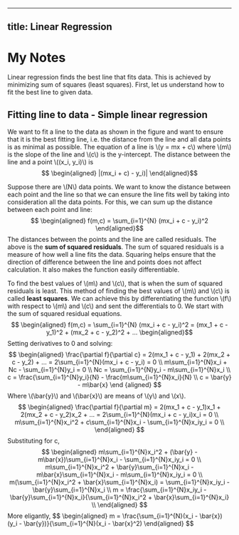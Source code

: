 <script type="text/javascript" async
  src="https://cdn.jsdelivr.net/npm/mathjax@3/es5/tex-mml-chtml.js">
</script>
---
title: Linear Regression
---
# My Notes

Linear regression finds the best line that fits data. This is achieved by minimizing sum of squares (least squares).
First, let us understand how to fit the best line to given data.
## Fitting line to data - Simple linear regression
We want to fit a line to the data as shown in the figure and want to ensure that it is the best fitting line, i.e. the distance from the line and all data points is as minimal as possible.
The equation of a line is \\(y = mx + c\\) where \\(m\\) is the slope of the line and \\(c\\) is the y-intercept.
The distance between the line and a point \\((x_i, y_i)\\) is
$$ \begin{aligned} |(mx_i + c) - y_i)| \end{aligned}$$

Suppose there are \\(N\\) data points. We want to know the distance between each point and the line so that we can ensure the line fits well by taking into consideration all the data points. For this, we can sum up the distance between each point and line:
$$ \begin{aligned} f(m,c) = \sum_{i=1}^{N} (mx_i + c - y_i)^2 \end{aligned}$$
The distances between the points and the line are called residuals. The above is the **sum of squared residuals**. The sum of squared residuals is a measure of how well a line fits the data. Squaring helps ensure that the direction of difference between the line and points does not affect calculation. It also makes the function easily differentiable.

To find the best values of \\(m\\) and \\(c\\), that is when the sum of squared residuals is least. This method of finding the best values of \\(m\\) and \\(c\\) is called **least squares**. We can achieve this by differentiating the function \\(f\\) with respect to \\(m\\) and \\(c\\) and sent the differentials to 0. We start with the sum of squared residual equations.
$$ \begin{aligned} f(m,c) = \sum_{i=1}^{N} (mx_i + c - y_i)^2 = (mx_1 + c - y_1)^2 + (mx_2 + c - y_2)^2 + ... \begin{aligned}$$
Setting derivatives to 0 and solving:
$$ \begin{aligned} 
\frac{\partial f}{\partial c} = 2(mx_1 + c - y_1) + 2(mx_2 + c - y_2) + ... = 2\sum_{i=1}^{N}(mx_i + c - y_i) = 0 \\
m\sum_{i=1}^{N}x_i + Nc - \sum_{i=1}^{N}y_i = 0 \\
Nc = \sum_{i=1}^{N}y_i - m\sum_{i=1}^{N}x_i \\
c = \frac{\sum_{i=1}^{N}y_i}{N} - \frac{m\sum_{i=1}^{N}x_i}{N} \\
c = \bar{y} - m\bar{x} 
\end {aligned}
$$
Where \\(\bar{y}\\) and \\(\bar{x}\\) are means of \\(y\\) and \\(x\\).
$$
\begin{aligned}
\frac{\partial f}{\partial m} = 2(mx_1 + c - y_1)x_1 + 2(mx_2 + c - y_2)x_2 + ... = 2\sum_{i=1}^{N}(mx_i + c - y_i)x_i = 0 \\
m\sum_{i=1}^{N}x_i^2 + c\sum_{i=1}^{N}x_i - \sum_{i=1}^{N}x_iy_i = 0 \\
\end{aligned}
$$
Substituting for c,
$$
\begin{aligned}
m\sum_{i=1}^{N}x_i^2 + (\bar{y} - m\bar{x})\sum_{i=1}^{N}x_i - \sum_{i=1}^{N}x_iy_i = 0 \\
m\sum_{i=1}^{N}x_i^2 + \bar{y}\sum_{i=1}^{N}x_i - m\bar{x}\sum_{i=1}^{N}x_i - m\sum_{i=1}^{N}x_iy_i = 0 \\
m(\sum_{i=1}^{N}x_i^2 + \bar{x}\sum_{i=1}^{N}x_i) = \sum_{i=1}^{N}x_iy_i - \bar{y}\sum_{i=1}^{N}x_i \\
m = \frac{\sum_{i=1}^{N}x_iy_i - \bar{y}\sum_{i=1}^{N}x_i}{\sum_{i=1}^{N}x_i^2 + \bar{x}\sum_{i=1}^{N}x_i} \\
\end{aligned}
$$
More eligantly, 
$$
\begin{aligned}
m = \frac{\sum_{i=1}^{N}(x_i - \bar{x})(y_i - \bar{y})}{\sum_{i=1}^{N}(x_i - \bar{x}^2)
\end{aligned}
$$

